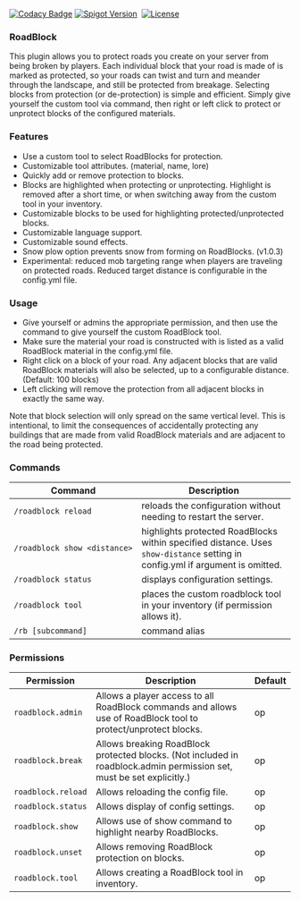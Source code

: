 [![Codacy Badge](https://app.codacy.com/project/badge/Grade/9cc37fae1da64772b1f2bafef3b5663b)](https://app.codacy.com/gh/winterhavenmc/RoadBlock/dashboard?utm_source=gh&utm_medium=referral&utm_content=&utm_campaign=Badge_grade)
[![Spigot Version](https://badgen.net/static/spigot-api/1.21.7?color=yellow)](https://spigotmc.org)
&nbsp;[![License](https://badgen.net/static/license/GPLv3)](https://www.gnu.org/licenses/gpl-3.0)

### RoadBlock
This plugin allows you to protect roads you create on your server from being broken by players. Each individual block that your road is made of is marked as protected, so your roads can twist and turn and meander through the landscape, and still be protected from breakage. Selecting blocks from protection (or de-protection) is simple and efficient. Simply give yourself the custom tool via command, then right or left click to protect or unprotect blocks of the configured materials.

### Features
*   Use a custom tool to select RoadBlocks for protection.
*   Customizable tool attributes. (material, name, lore)
*   Quickly add or remove protection to blocks.
*   Blocks are highlighted when protecting or unprotecting. Highlight is removed after a short time, or when switching away from the custom tool in your inventory.
*   Customizable blocks to be used for highlighting protected/unprotected blocks.
*   Customizable language support.
*   Customizable sound effects.
*   Snow plow option prevents snow from forming on RoadBlocks. (v1.0.3)
*   Experimental: reduced mob targeting range when players are traveling on protected roads. Reduced target distance is configurable in the config.yml file.

### Usage
*   Give yourself or admins the appropriate permission, and then use the command to give yourself the custom RoadBlock tool.
*   Make sure the material your road is constructed with is listed as a valid RoadBlock material in the config.yml file.
*   Right click on a block of your road. Any adjacent blocks that are valid RoadBlock materials will also be selected, up to a configurable distance. (Default: 100 blocks)
*   Left clicking will remove the protection from all adjacent blocks in exactly the same way.

Note that block selection will only spread on the same vertical level. This is intentional, to limit the consequences of accidentally protecting any buildings that are made from valid RoadBlock materials and are adjacent to the road being protected.  

### Commands
| Command                      | Description                                                                                                                   |
|------------------------------|-------------------------------------------------------------------------------------------------------------------------------|
| `/roadblock reload`          | reloads the configuration without needing to restart the server.                                                              |
| `/roadblock show <distance>` | highlights protected RoadBlocks within specified distance. Uses `show-distance` setting in config.yml if argument is omitted. |
| `/roadblock status`          | displays configuration settings.                                                                                              |
| `/roadblock tool`            | places the custom roadblock tool in your inventory (if permission allows it).                                                 |
| `/rb [subcommand]`           | command alias                                                                                                                 |

### Permissions
| Permission         | Description                                                                                                           | Default |
|--------------------|-----------------------------------------------------------------------------------------------------------------------|---------|
| `roadblock.admin`  | Allows a player access to all RoadBlock commands and allows use of RoadBlock tool to protect/unprotect blocks.        | op      |
| `roadblock.break`  | Allows breaking RoadBlock protected blocks. (Not included in roadblock.admin permission set, must be set explicitly.) | op      |
| `roadblock.reload` | Allows reloading the config file.                                                                                     | op      |
| `roadblock.status` | Allows display of config settings.                                                                                    | op      |
| `roadblock.show`   | Allows use of show command to highlight nearby RoadBlocks.                                                            | op      |
| `roadblock.unset`  | Allows removing RoadBlock protection on blocks.                                                                       | op      |
| `roadblock.tool`   | Allows creating a RoadBlock tool in inventory.                                                                        | op      |
